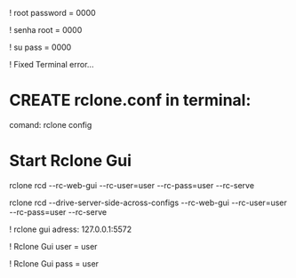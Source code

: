 ! root password = 0000

! senha root = 0000

! su pass = 0000

! Fixed Terminal error...

# CREATE rclone.conf in terminal:
comand: rclone config

# Start Rclone Gui
rclone rcd --rc-web-gui --rc-user=user --rc-pass=user --rc-serve

rclone rcd --drive-server-side-across-configs --rc-web-gui --rc-user=user --rc-pass=user --rc-serve

! rclone gui adress: 127.0.0.1:5572

! Rclone Gui user = user

! Rclone Gui pass = user
